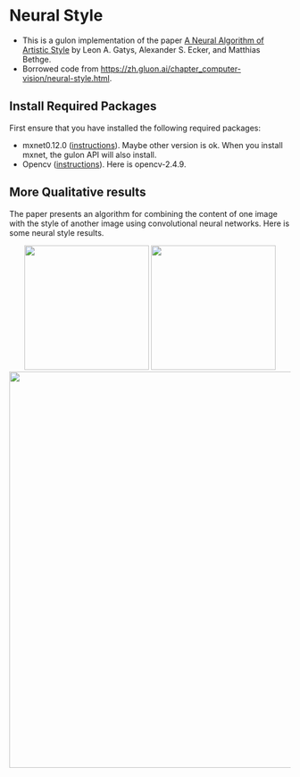 # Neural Style
* This is a gulon implementation of the paper [A Neural Algorithm of Artistic Style](http://arxiv.org/abs/1508.06576)
by Leon A. Gatys, Alexander S. Ecker, and Matthias Bethge.
* Borrowed code from https://zh.gluon.ai/chapter_computer-vision/neural-style.html.

## Install Required Packages
First ensure that you have installed the following required packages:
* mxnet0.12.0 ([instructions](http://mxnet.incubator.apache.org/install/index.html)). Maybe other version is ok. When you install mxnet, the gulon API will also install.
* Opencv ([instructions](https://github.com/opencv/opencv)). Here is opencv-2.4.9.

## More Qualitative results
The paper presents an algorithm for combining the content of one image with the style of another image using
convolutional neural networks. Here is some neural style results.

<div align="center">
 <img src="https://drive.google.com/open?id=1UMHUl_nLPLSw9F3YodpcenpPXUIarIY4" height="223px">
 <img src="https://drive.google.com/open?id=1jzTgWuuFXsvbglkfIPfMrJ1IeoaQvb62" height="223px">
 <img src="https://drive.google.com/open?id=11TXR-ZtjQB_Z6ozUFyUlrhKnSzEhs5kk" width="710px">
</div>
